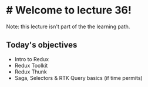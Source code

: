 # # Welcome to lecture 36!

Note: this lecture isn't part of the the learning path.

## Today's objectives

- Intro to Redux
- Redux Toolkit
- Redux Thunk
- Saga, Selectors & RTK Query basics (if time permits)

